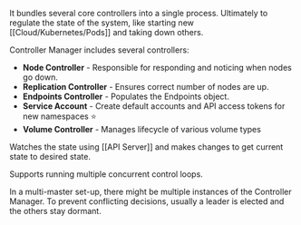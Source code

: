 It bundles several core controllers into a single process. Ultimately to regulate the state of the system, like starting new [[Cloud/Kubernetes/Pods]] and taking down others.

Controller Manager includes several controllers:
- **Node Controller** - Responsible for responding and noticing when nodes go down.
- **Replication Controller** - Ensures correct number of nodes are up.
- **Endpoints Controller** - Populates the Endpoints object.
- **Service Account** - Create default accounts and API access tokens for new namespaces ⭐️
- **Volume Controller** - Manages lifecycle of various volume types

Watches the state using [[API Server]] and makes changes to get current state to desired state.

Supports running multiple concurrent control loops.

In a multi-master set-up, there might be multiple instances of the Controller Manager. To prevent conflicting decisions, usually a leader is elected and the others stay dormant.


